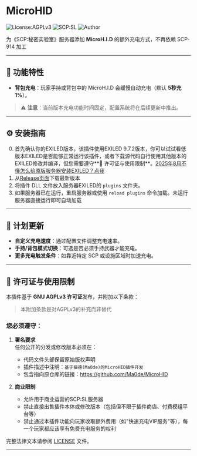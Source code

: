 # MicroHID
![License:AGPLv3](https://img.shields.io/badge/License-AGPLv3-blue.svg)
![SCP:SL](https://img.shields.io/badge/game-SCP:%20Secret%20Laboratory-red)
![Author](https://img.shields.io/badge/author-%E7%8C%AB%E5%BE%B7-brightgreen)

为《SCP:秘密实验室》服务器添加 **MicroH.I.D** 的额外充电方式，不再依赖 SCP-914 加工

---

## 📌 功能特性
- **背包充电**：玩家手持或背包中的 MicroH.I.D 会缓慢自动充电（默认 **5秒充1%**）。
> ⚠️ **注意**：当前版本充电功能时间固定，配置系统将在后续更新中推出。
---

## ⚙️ 安装指南
0. 首先确认你的EXILED版本，该插件使用EXILED 9.7.2版本，你可以试试看低版本EXILED是否能够正常运行该插件，或者下载源代码自行使用其他版本的EXILED修改并编译，但您需要遵守**📜 许可证与使用限制**。[2025年8月不懂怎么给原版服务器安装EXILED？点我](https://lcabk.cn/archives/1748518448591)
1. 从[Release页面](https://github.com/Ma0de/MicroHID/releases)下载最新版本
2. 将插件 DLL 文件放入服务器EXILED的 `plugins` 文件夹。
3. 如果服务器已在运行，重启服务器或使用 `reload plugins` 命令加载。未运行服务器直接运行即可自动加载

---

## 🚧 计划更新
- **自定义充电速度**：通过配置文件调整充电速率。
- **手持/背包模式切换**：可选是否必须手持武器才能充电。
- **更多充电触发条件**：如靠近特定 SCP 或设施区域时加速充电。

---

## 📜 许可证与使用限制
本插件基于 **GNU AGPLv3 许可证**发布，并附加以下条款：
> 本附加条款是对AGPLv3的补充而非替代
### 您必须遵守：
1. **署名要求**  
   任何公开的分发或修改版本必须在：
   - 代码文件头部保留原始版权声明
   - 插件描述中注明：`基于猫德(Ma0de)的MicroHID插件开发`  
   - 包含指向原仓库的链接：https://github.com/Ma0de/MicroHID

2. **商业限制**  
   - 允许用于商业运营的SCP:SL服务器  
   - 禁止直接出售插件本体或修改版本（包括但不限于插件商店、付费模组平台等）  
   - 禁止通过本插件功能向玩家收取额外费用（如"快速充电VIP服务"等），每一个玩家都应该享有免费充电服务的权利


完整法律文本请参阅 [LICENSE](LICENSE) 文件。


---
